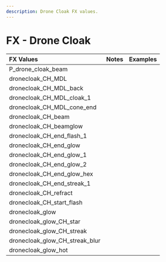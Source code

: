 ```yaml
---
description: Drone Cloak FX values.
---
```


# FX - Drone Cloak

| FX Values | Notes | Examples |
| :--- | :--- | :--- |
| P\_drone\_cloak\_beam |  |  |
| dronecloak\_CH\_MDL |  |  |
| dronecloak\_CH\_MDL\_back |  |  |
| dronecloak\_CH\_MDL\_cloak\_1 |  |  |
| dronecloak\_CH\_MDL\_cone\_end |  |  |
| dronecloak\_CH\_beam |  |  |
| dronecloak\_CH\_beamglow |  |  |
| dronecloak\_CH\_end\_flash\_1 |  |  |
| dronecloak\_CH\_end\_glow |  |  |
| dronecloak\_CH\_end\_glow\_1 |  |  |
| dronecloak\_CH\_end\_glow\_2 |  |  |
| dronecloak\_CH\_end\_glow\_hex |  |  |
| dronecloak\_CH\_end\_streak\_1 |  |  |
| dronecloak\_CH\_refract |  |  |
| dronecloak\_CH\_start\_flash |  |  |
| dronecloak\_glow |  |  |
| dronecloak\_glow\_CH\_star |  |  |
| dronecloak\_glow\_CH\_streak |  |  |
| dronecloak\_glow\_CH\_streak\_blur |  |  |
| dronecloak\_glow\_hot |  |  |

